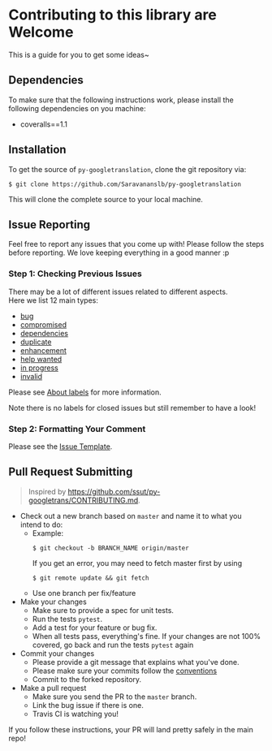 # Contributing to this library are Welcome

This is a guide for you to get some ideas~

## Dependencies

To make sure that the following instructions work, please install the following dependencies
on you machine:

- coveralls==1.1

## Installation

To get the source of `py-googletranslation`, clone the git repository via:

````
$ git clone https://github.com/Saravananslb/py-googletranslation
````
This will clone the complete source to your local machine.

## Issue Reporting

Feel free to report any issues that you come up with!
Please follow the steps before reporting. We love keeping everything in a good manner :p

### Step 1: Checking Previous Issues

There may be a lot of different issues related to different aspects.  
Here we list 12 main types:  

* [bug](https://github.com/Saravananslb/py-googletranslation/labels/bug)
* [compromised](https://github.com/Saravananslb/py-googletranslation/labels/compromised)
* [dependencies](https://github.com/Saravananslb/py-googletranslation/labels/dependencies)
* [duplicate](https://github.com/Saravananslb/py-googletranslation/labels/duplicate)
* [enhancement](https://github.com/Saravananslb/py-googletranslation/labels/enhancement)
* [help wanted](https://github.com/Saravananslb/py-googletranslation/labels/help%20wanted)
* [in progress](https://github.com/Saravananslb/py-googletranslation/labels/help%20wanted)
* [invalid](https://github.com/Saravananslb/py-googletranslation/labels/invalid)  

Please see [About labels](https://docs.github.com/en/github/managing-your-work-on-github/about-labels) for more information.  

Note there is no labels for closed issues but still remember to have a look!  

### Step 2: Formatting Your Comment

Please see the [Issue Template](ISSUE_TEMPLATE.md).

## Pull Request Submitting

> Inspired by https://github.com/ssut/py-googletrans/CONTRIBUTING.md.  
- Check out a new branch based on <code>master</code> and name it to what you intend to do:
  - Example:
    ````
    $ git checkout -b BRANCH_NAME origin/master
    ````
    If you get an error, you may need to fetch master first by using
    ````
    $ git remote update && git fetch
    ````
  - Use one branch per fix/feature
- Make your changes
  - Make sure to provide a spec for unit tests.
  - Run the tests ``pytest``.
  - Add a test for your feature or bug fix.
  - When all tests pass, everything's fine. If your changes are not 100% covered, go back and 
    run the tests ``pytest`` again
- Commit your changes
  - Please provide a git message that explains what you've done.
  - Please make sure your commits follow the [conventions](https://www.conventionalcommits.org/en/v1.0.0/)
  - Commit to the forked repository.
- Make a pull request
  - Make sure you send the PR to the <code>master</code> branch.
  - Link the bug issue if there is one.
  - Travis CI is watching you!

If you follow these instructions, your PR will land pretty safely in the main repo!  
  
